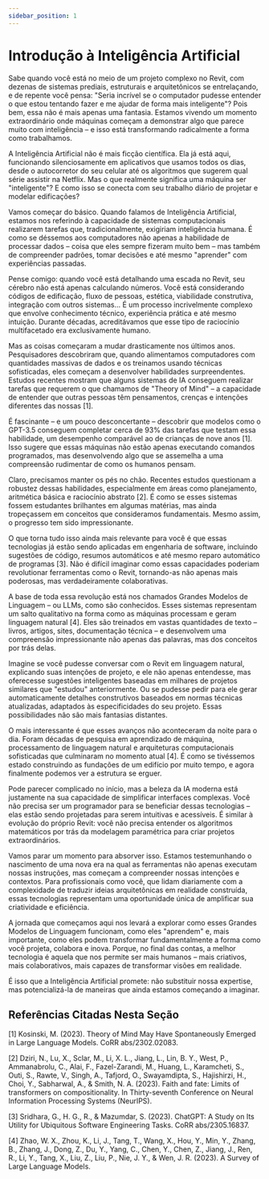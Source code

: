 ```yaml
---
sidebar_position: 1
---
```


# Introdução à Inteligência Artificial

Sabe quando você está no meio de um projeto complexo no Revit, com dezenas de sistemas prediais, estruturais e arquitetônicos se entrelaçando, e de repente você pensa: "Seria incrível se o computador pudesse entender o que estou tentando fazer e me ajudar de forma mais inteligente"? Pois bem, essa não é mais apenas uma fantasia. Estamos vivendo um momento extraordinário onde máquinas começam a demonstrar algo que parece muito com inteligência – e isso está transformando radicalmente a forma como trabalhamos.

A Inteligência Artificial não é mais ficção científica. Ela já está aqui, funcionando silenciosamente em aplicativos que usamos todos os dias, desde o autocorretor do seu celular até os algoritmos que sugerem qual série assistir na Netflix. Mas o que realmente significa uma máquina ser "inteligente"? E como isso se conecta com seu trabalho diário de projetar e modelar edificações?

Vamos começar do básico. Quando falamos de Inteligência Artificial, estamos nos referindo à capacidade de sistemas computacionais realizarem tarefas que, tradicionalmente, exigiriam inteligência humana. É como se déssemos aos computadores não apenas a habilidade de processar dados – coisa que eles sempre fizeram muito bem – mas também de compreender padrões, tomar decisões e até mesmo "aprender" com experiências passadas.

Pense comigo: quando você está detalhando uma escada no Revit, seu cérebro não está apenas calculando números. Você está considerando códigos de edificação, fluxo de pessoas, estética, viabilidade construtiva, integração com outros sistemas... É um processo incrivelmente complexo que envolve conhecimento técnico, experiência prática e até mesmo intuição. Durante décadas, acreditávamos que esse tipo de raciocínio multifacetado era exclusivamente humano.

Mas as coisas começaram a mudar drasticamente nos últimos anos. Pesquisadores descobriram que, quando alimentamos computadores com quantidades massivas de dados e os treinamos usando técnicas sofisticadas, eles começam a desenvolver habilidades surpreendentes. Estudos recentes mostram que alguns sistemas de IA conseguem realizar tarefas que requerem o que chamamos de "Theory of Mind" – a capacidade de entender que outras pessoas têm pensamentos, crenças e intenções diferentes das nossas [1]. 

É fascinante – e um pouco desconcertante – descobrir que modelos como o GPT-3.5 conseguem completar cerca de 93% das tarefas que testam essa habilidade, um desempenho comparável ao de crianças de nove anos [1]. Isso sugere que essas máquinas não estão apenas executando comandos programados, mas desenvolvendo algo que se assemelha a uma compreensão rudimentar de como os humanos pensam.

Claro, precisamos manter os pés no chão. Recentes estudos questionam a robustez dessas habilidades, especialmente em áreas como planejamento, aritmética básica e raciocínio abstrato [2]. É como se esses sistemas fossem estudantes brilhantes em algumas matérias, mas ainda tropeçassem em conceitos que consideramos fundamentais. Mesmo assim, o progresso tem sido impressionante.

O que torna tudo isso ainda mais relevante para você é que essas tecnologias já estão sendo aplicadas em engenharia de software, incluindo sugestões de código, resumos automáticos e até mesmo reparo automático de programas [3]. Não é difícil imaginar como essas capacidades poderiam revolutionar ferramentas como o Revit, tornando-as não apenas mais poderosas, mas verdadeiramente colaborativas.

A base de toda essa revolução está nos chamados Grandes Modelos de Linguagem – ou LLMs, como são conhecidos. Esses sistemas representam um salto qualitativo na forma como as máquinas processam e geram linguagem natural [4]. Eles são treinados em vastas quantidades de texto – livros, artigos, sites, documentação técnica – e desenvolvem uma compreensão impressionante não apenas das palavras, mas dos conceitos por trás delas.

Imagine se você pudesse conversar com o Revit em linguagem natural, explicando suas intenções de projeto, e ele não apenas entendesse, mas oferecesse sugestões inteligentes baseadas em milhares de projetos similares que "estudou" anteriormente. Ou se pudesse pedir para ele gerar automaticamente detalhes construtivos baseados em normas técnicas atualizadas, adaptados às especificidades do seu projeto. Essas possibilidades não são mais fantasias distantes.

O mais interessante é que esses avanços não aconteceram da noite para o dia. Foram décadas de pesquisa em aprendizado de máquina, processamento de linguagem natural e arquiteturas computacionais sofisticadas que culminaram no momento atual [4]. É como se tivéssemos estado construindo as fundações de um edifício por muito tempo, e agora finalmente podemos ver a estrutura se erguer.

Pode parecer complicado no início, mas a beleza da IA moderna está justamente na sua capacidade de simplificar interfaces complexas. Você não precisa ser um programador para se beneficiar dessas tecnologias – elas estão sendo projetadas para serem intuitivas e acessíveis. É similar à evolução do próprio Revit: você não precisa entender os algoritmos matemáticos por trás da modelagem paramétrica para criar projetos extraordinários.

Vamos parar um momento para absorver isso. Estamos testemunhando o nascimento de uma nova era na qual as ferramentas não apenas executam nossas instruções, mas começam a compreender nossas intenções e contextos. Para profissionais como você, que lidam diariamente com a complexidade de traduzir ideias arquitetônicas em realidade construída, essas tecnologias representam uma oportunidade única de amplificar sua criatividade e eficiência.

A jornada que começamos aqui nos levará a explorar como esses Grandes Modelos de Linguagem funcionam, como eles "aprendem" e, mais importante, como eles podem transformar fundamentalmente a forma como você projeta, colabora e inova. Porque, no final das contas, a melhor tecnologia é aquela que nos permite ser mais humanos – mais criativos, mais colaborativos, mais capazes de transformar visões em realidade.

É isso que a Inteligência Artificial promete: não substituir nossa expertise, mas potencializá-la de maneiras que ainda estamos começando a imaginar.

## Referências Citadas Nesta Seção

[1] Kosinski, M. (2023). Theory of Mind May Have Spontaneously Emerged in Large Language Models. CoRR abs/2302.02083.

[2] Dziri, N., Lu, X., Sclar, M., Li, X. L., Jiang, L., Lin, B. Y., West, P., Ammanabrolu, C., Alai, F., Fazel-Zarandi, M., Huang, L., Karamcheti, S., Outi, S., Rawte, V., Singh, A., Tafjord, O., Swayamdipta, S., Hajishirzi, H., Choi, Y., Sabharwal, A., & Smith, N. A. (2023). Faith and fate: Limits of transformers on compositionality. In Thirty-seventh Conference on Neural Information Processing Systems (NeurIPS).

[3] Sridhara, G., H. G., R., & Mazumdar, S. (2023). ChatGPT: A Study on Its Utility for Ubiquitous Software Engineering Tasks. CoRR abs/2305.16837.

[4] Zhao, W. X., Zhou, K., Li, J., Tang, T., Wang, X., Hou, Y., Min, Y., Zhang, B., Zhang, J., Dong, Z., Du, Y., Yang, C., Chen, Y., Chen, Z., Jiang, J., Ren, R., Li, Y., Tang, X., Liu, Z., Liu, P., Nie, J. Y., & Wen, J. R. (2023). A Survey of Large Language Models.